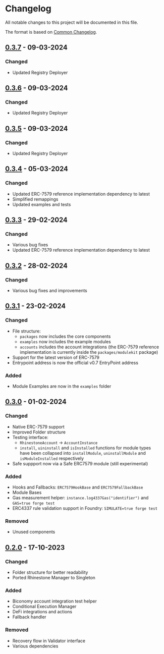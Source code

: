 # Changelog

All notable changes to this project will be documented in this file.

The format is based on [Common Changelog](https://common-changelog.org/).

[0.3.7]: https://github.com/digiv3rse/account-kit/releases/tag/v0.3.7
[0.3.6]: https://github.com/digiv3rse/account-kit/releases/tag/v0.3.6
[0.3.5]: https://github.com/digiv3rse/account-kit/releases/tag/v0.3.5
[0.3.4]: https://github.com/digiv3rse/account-kit/releases/tag/v0.3.4
[0.3.3]: https://github.com/digiv3rse/account-kit/releases/tag/v0.3.3
[0.3.2]: https://github.com/digiv3rse/account-kit/releases/tag/v0.3.2
[0.3.1]: https://github.com/digiv3rse/account-kit/releases/tag/v0.3.1
[0.3.0]: https://github.com/digiv3rse/account-kit/releases/tag/v0.3.0
[0.2.0]: https://github.com/digiv3rse/account-kit/releases/tag/v0.2.0
[0.1.0]: https://github.com/digiv3rse/account-kit/releases/tag/v0.1.0

## [0.3.7] - 09-03-2024

### Changed

- Updated Registry Deployer

## [0.3.6] - 09-03-2024

### Changed

- Updated Registry Deployer

## [0.3.5] - 09-03-2024

### Changed

- Updated Registry Deployer

## [0.3.4] - 05-03-2024

### Changed

- Updated ERC-7579 reference implementation dependency to latest
- Simplified remappings
- Updated examples and tests

## [0.3.3] - 29-02-2024

### Changed

- Various bug fixes
- Updated ERC-7579 reference implementation dependency to latest

## [0.3.2] - 28-02-2024

### Changed

- Various bug fixes and improvements

## [0.3.1] - 23-02-2024

### Changed

- File structure:
  - `packages` now includes the core components
  - `examples` now includes the example modules
  - `accounts` includes the account integrations (the ERC-7579 reference implementation is currently inside the `packages/modulekit` package)
- Support for the latest version of ERC-7579
- Entrypoint address is now the official v0.7 EntryPoint address

### Added

- Module Examples are now in the `examples` folder

## [0.3.0] - 01-02-2024

### Changed

- Native ERC-7579 support
- Improved Folder structure
- Testing interface:
  - `RhinestoneAccount` -> `AccountInstance`
  - `install`, `uininstall` and `isInstalled` functions for module types have been collapsed into `installModule`, `uninstallModule` and `isModuleInstalled` respectively
- Safe suppport now via a Safe ERC7579 module (still experimental)

### Added

- Hooks and Fallbacks: `ERC7579HookBase` and `ERC7579FallbackBase`
- Module Bases
- Gas measurement helper: `instance.log4337Gas("identifier")` and `GAS=true forge test`
- ERC4337 rule validation support in Foundry: `SIMULATE=true forge test`

### Removed

- Unused components

## [0.2.0] - 17-10-2023

### Changed

- Folder structure for better readability
- Ported Rhinestone Manager to Singleton

### Added

- Biconomy account integration test helper
- Conditional Execution Manager
- DeFi integrations and actions
- Fallback handler

### Removed

- Recovery flow in Validator interface
- Various dependencies

